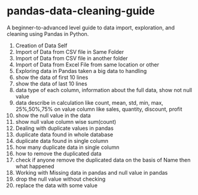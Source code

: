 # pandas-data-cleaning-guide
A beginner-to-advanced level guide to data import, exploration, and cleaning using Pandas in Python.
  1.	Creation of Data Self
  2.	Import of Data from CSV file in Same Folder
  3.	Import of Data from CSV file in another folder
  4.	Import of Data from Excel File from same location or other
  5.	Exploring data in Pandas taken a big data to handling
  6.	show the data of first 10 lines
  7.	show the data of last 10 lines
  8.	data type of each column, information about the full data, show not null value
  9.	data describe in calculation like count, mean, std, min, max, 25%,50%,75% on value column like sales, quantity, discount, profit
  10.	show the null value in the data
  11.	show null value column wise sum(count)
  12.	Dealing with duplicate values in pandas
  13.	duplicate data found in whole database
  14.	duplicate data found in single column
  15.	how many duplicate data in single column
  16.	how to remove the duplicated data
  17.	check if anyone remove the duplicated data on the basis of Name then what happened
  18.	Working with Missing data in pandas and null value in pandas
  19.	drop the null value without checking
  20.	replace the data with some value
